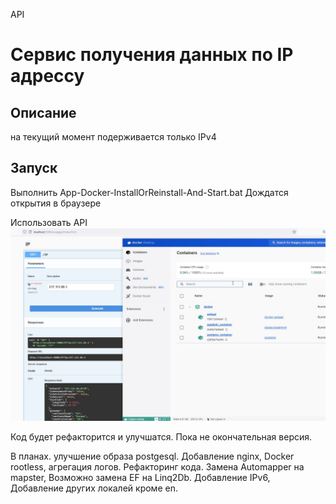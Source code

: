 API 

# Сервис получения данных по IP адрессу

## Описание

на текущий момент подерживается только IPv4 


## Запуск 

Выполнить App-Docker-InstallOrReinstall-And-Start.bat
Дождатся открытия в браузере

Использовать API
![](swagger.jpg)

Код будет рефакторится и улучшатся. Пока не окончательная версия.

В планах. улучшение образа postgesql. Добавление nginx, Docker rootless, агрегация логов. 
Рефакторинг кода. Замена Automapper на mapster, Возможно замена EF на Linq2Db.
Добавление IPv6, Добавление других локалей кроме en.
